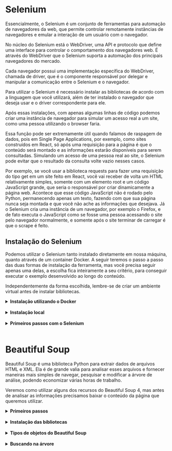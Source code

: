 # Selenium

Essencialmente, o Selenium é um conjunto de ferramentas para automação de navegadores da web, que permite controlar remotamente instâncias de navegadores e emular a interação de um usuário com o navegador.

No núcleo do Selenium está o WebDriver, uma API e protocolo que define uma interface para controlar o comportamento dos navegadores web. É através do WebDriver que o Selenium suporta a automação dos principais navegadores do mercado.

Cada navegador possui uma implementação específica do WebDriver, chamada de driver, que é o componente responsável por delegar e manipular a comunicação entre o Selenium e o navegador.

Para utilizar o Selenium é necessário instalar as bibliotecas de acordo com a linguagem que você utilizará, além de ter instalado o navegador que deseja usar e o driver correspondente para ele.

Após essas instalações, com apenas algumas linhas de código podemos criar uma instância de navegador para simular um acesso real a um site, como uma pessoa utilizando o browser faria.

Essa função pode ser extremamente útil quando falamos de raspagem de dados, pois em Single Page Applications, por exemplo, como sites construídos em React, só após uma requisição para a página é que o conteúdo será montado e as informações estarão disponíveis para serem consultadas. Simulando um acesso de uma pessoa real ao site, o Selenium pode evitar que o resultado da consulta volte vazio nesses casos.

Por exemplo, se você usar a biblioteca requests para fazer uma requisição do tipo get em um site feito em React, você vai receber de volta um HTML relativamente simples, somente com um elemento root e um código JavaScript grande, que seria o responsável por criar dinamicamente a página web. Acontece que esse código JavaScript não é rodado pelo Python, permanecendo apenas um texto, fazendo com que sua página nunca seja montada e que você não ache as informações que desejava. Já o Selenium cria uma instância de um navegador, por exemplo o Firefox, e de fato executa o JavaScript como se fosse uma pessoa acessando o site pelo navegador normalmente, e somente após o site terminar de carregar é que o scrape é feito.

## Instalação do Selenium

Podemos utilizar o Selenium tanto instalado diretamente em nossa máquina, quanto através de um container Docker. A seguir teremos o passo a passo das duas formas de instalação da ferramenta, mas você precisa seguir apenas uma delas, a escolha fica inteiramente a seu critério, para conseguir executar o exemplo desenvolvido ao longo do conteúdo.

Independentemente da forma escolhida, lembre-se de criar um ambiente virtual antes de instalar bibliotecas.

<details>
<summary><strong> Instalação utilizando o Docker </strong></summary>

Ao optar por essa instalação, é essencial ter o Docker instalado em seu computador. Para consultar como fazer a instalação você pode acessar este conteúdo.

A imagem que utilizaremos do Selenium é a selenium/standalone-firefox:

```bash
docker pull selenium/standalone-firefox:106.0
```

### Em computadores MacOS com o chip M1

A imagem Docker recomendada há pouco pode não funcionar corretamente em computadores MacOS com o chip M1. Se este for o caso da sua máquina, você pode utilizar a imagem seleniarm/standalone-firefox:

```bash
docker pull seleniarm/standalone-firefox:105.0
```

### Iniciando a imagem Docker

Para efetivamente começar a utilizar o Selenium, precisaremos inicializar a imagem Docker que baixamos anteriormente. Na documentação da imagem recomendada anteriormente às pessoas que utilizam Linux ou MacOS sem o novo processador M1, especificamente na seção Using your browser (no VNC client is needed), que permite a inspeção visual da atividade do container através do navegador, encontramos os comandos que utilizaremos a seguir.

Faremos uma única adaptação, que é acrescentar a flag --name para nomear o container e facilitar sua manipulação.

```bash
docker run -d -p 4444:4444 -p 7900:7900 --shm-size 2g --name firefox selenium/standalone-firefox:106.0
```

As flags utilizadas acima têm as seguintes finalidades:

* -d serve para rodar o container em segundo plano
* -p vincula uma porta do SO a outra porta dentro do container
* --shm-size aumenta o limite de quantidade de memória compartilhada com o container
* --name define qual vai ser o nome do container
* --platform (somente se utilizado) diz ao docker qual a plataforma deve ser usada

Pessoas que utilizam MacOS com o chip M1, podem consultar a documentação da imagem recomendada aqui. Neste caso, o comando a ser utilizado será levemente diferente do apresentado há pouco:

```bash
docker run -d --name firefox -p 4444:4444 -p 7900:7900 --shm-size 2g seleniarm/standalone-firefox:105.0
```

Acessando o navegador Firefox na porta 7900, poderemos conferir se o container está rodando corretamente. Conforme a documentação, será necessário apenas utilizar a senha secret para ter acesso ao container.

⚠️ Atenção: Caso aconteça de o container travar, basta que você o reinicie, com o comando:

```bash
docker restart firefox
```

</details>
</br>

<details>
<summary><strong> Instalação local </strong></summary>

Para fazer a instalação do Selenium diretamente em sua máquina, basta executar o comando a seguir em seu terminal:

```bash
pip3 install selenium
```

Neste exemplo, vamos utilizar a versão 4.6.0, que pode ser instalada com o seguinte comando:

```bash
pip3 install selenium==4.6.0
```

Como dito anteriormente, para utilizar a ferramenta é necessário também instalar o driver do browser que utilizaremos. Nesta parte da documentação (https://www.selenium.dev/documentation/webdriver/troubleshooting/errors/driver_location/) você encontra os links para os drivers dos principais browsers. Para este exemplo utilizaremos o Mozilla Firefox (especificamente na versão 106.0), que já vem instalado na maioria das distribuições Linux, mas a utilização de outros navegadores, como o Chrome, é bem similar.

Após escolher o browser que será utilizado, clique em Downloads, e depois do redirecionamento para a página do github com as opções do geckodriver, clique na versão compatível com o sistema operacional instalado em seu computador.

⚠️ Caso vá utilizar o Chrome, o link de Download redirecionará para uma página com diversas versões do driver. Neste caso, clique na opção compatível com a versão do navegador que você tem instalada e em seguida escolha a versão compatível com seu sistema operacional. Para consultar a versão do Chrome, basta ir em seu navegador, nos três pontinhos na parte superior direita da barra de tarefas, clicar em ‘Ajuda’ (help) e em seguida em ‘Sobre o Google Chrome’ (About Google Chrome).

⚠️ Caso esteja fazendo o download via linha de comando, você pode utilizar o utilitário wget. Para baixar o geckodriver-v0.32.0 para o Firefox, o comando é wget https://github.com/mozilla/geckodriver/releases/download/v0.32.0/geckodriver-v0.32.0-linux64.tar.gz (observe que esta é a versão para Linux). Para extrair o driver você pode utilizar utilitário tar. Outras versões do geckodriver para outros sistemas operacionais podem ser encontradas aqui. ⚠️ Atenção: é essencial que tanto o driver quanto o navegador estejam no path.**

Nas distros Linux e no MacOS, o próximo passo é extrair o arquivo baixado e movê-lo para o diretório ‘/usr/bin’. Para isso, abra no terminal o diretório onde está o arquivo recém baixado e utilize o comando:

```bash
sudo mv geckodriver /usr/bin
```

Caso você esteja em um ambiente virtual, o diretório bin do ambiente é adicionado ao path automaticamente, então você pode mover o binário para lá:

```bash
mv geckodriver .venv/bin/
```

Além disso, você pode simplesmente copiar e colar ou até mesmo arrastar e soltar o arquivo geckodriver dentro do diretório /bin em seu ambiente virtual.
</details>
</br>

<details>
<summary><strong> Primeiros passos com o Selenium </strong></summary>

Vamos criar um arquivo para fazer nossos primeiros experimentos com o Selenium! 🚀

👀 De olho na dica: é importante evitar utilizar os nomes das bibliotecas e ferramentas para nomear os arquivos.

⚠️ Para que o código do exemplo funcione, lembre-se que é necessário ter o Firefox instalado no seu computador.

Agora vamos colocar a mão na massa! Crie o seguinte arquivo:

selenium_example.py

```bash
# importação do webdriver, que é o que possibilita a implementação para todos
# os principais navegadores da web
from selenium import webdriver

# criação de uma instância de navegador utilizando o Firefox
firefox = webdriver.Firefox()

# requisições para essa instância criada utilizando o método `get`
response = firefox.get("https://www.python.org/")
```

Caso você esteja utilizando o Selenium com Docker, seu código inicial será um pouco diferente, pois precisamos passar algumas opções e utilizar o método remote para vincular nosso arquivo de código ao container rodando na porta 7700. Portanto, seu código inicial ficará assim:

selenium_example.py

```bash
# importação do webdriver, que é o que possibilita a implementação para todos
# os principais navegadores da web
from time import sleep
from selenium import webdriver

# Para usar o chrome ao invés do firefox trocamos FirefoxOptions por ChromeOptions
# Todavia, caso esteja utilizando o docker, atente-se ao container sendo utilizado.
options = webdriver.FirefoxOptions()
options.add_argument('--ignore-certificate-errors')
options.add_argument('--ignore-ssl-errors=yes')
options.add_argument('--start-maximized')

firefox = webdriver.Remote(command_executor="http://localhost:4444/wd/hub", options=options)

# requisições para essa instância criada utilizando o método `get`
response = firefox.get("https://www.python.org/")

# espera 10 segundos
sleep(10)

# encerra o navegador, importante quando usamos containers
firefox.quit()
```

Daqui para frente, utilizaremos como base o código em que a instalação foi feita diretamente na máquina, por isso tenha atenção nas linhas que trazem as options e a que faz a definição de firefox, pois elas não poderão ser removidas no caso de você estar utilizando Docker. O restante do código pode seguir as instruções dos próximos passos normalmente.

Executando o código acima, você verá que uma janela do navegador abrirá automagicamente no site solicitado. Se você reparar, um ícone aparece na barra de endereço do navegador e se você passar o mouse por cima verá a mensagem “Browser is under remote control (reason: Marionette)”.

Caso você esteja utilizando o Selenium com Docker, todas as ações executadas serão vistas na janela do Firefox no endereço http://localhost:7900.

⚠️ A partir deste momento, o ideal é que é você abra os endpoints dos exemplos e inspecione as páginas para entender como a página está estruturada e compreender melhor porque estamos pegando cada informação daquela maneira. Além de ajudar no aprendizado, isso é importante porque estamos utilizando páginas reais da web, que estão recebendo manutenção e atualizações constantes. Isso significa que um campo utilizado no exemplo e que existe na página hoje, pode não existir mais no site daqui a um mês. Trabalhando com web scraping, essa atenção é essencial! 😉

Você pode instruir o navegador a realizar diversas operações através do código. Para dar um exemplo e evidenciar o potencial do Selenium, com apenas três linhas conseguimos fazer com que logo após abrir o navegador, algo seja digitado no campo de pesquisa e o selenium pressione enter para efetivar a busca:

```bash
# from selenium import webdriver
from selenium.webdriver.common.keys import Keys # Importa teclas comuns

# firefox = webdriver.Firefox()

response = firefox.get("https://www.google.com.br/")

# pesquisa na instância aberta do navegador pela primeira ocorrência
# do nome 'q'
search_input = firefox.find_element("name", "q")

# escreve selenium dentro do campo de pesquisa
search_input.send_keys("selenium")

# pressiona enter para realizar a busca
search_input.send_keys(Keys.ENTER)
```

Partindo para a parte que nos interessa, a de web scraping, vamos juntar os conhecimentos da última aula ao que já vimos hoje e pegar algumas informações dos livros de uma página dedicada para treinar scraping.

O Selenium tem vários métodos públicos, como o find_element que usamos anteriormente e o find_elements (no plural), utilizados para localizar o primeiro elemento correspondente ao resultado do filtro ou todos os elementos que se encaixarem na busca, respectivamente.

Também podemos utilizar o By para especificar um elemento CSS ou XPATH que será buscado, para isso é necessário importá-lo via:

```bash
from selenium.webdriver.common.by import By
```

Nesse caso, devemos passar dois parâmetros: o primeiro parâmetro define o que você irá buscar e o segundo o filtro da nossa pesquisa. Abaixo temos duas opções no que diz respeito ao que estamos buscando, uma delas utilizando o By e a outra no formato previamente utilizado (quando buscamos pelo campo de nome q no exemplo acima).

```bash
Com o By	            Sem o By
By.ID	                “id”
By.NAME	                “name”
By.XPATH	            “xpath”
By.LINK_TEXT	        “link text”
By.PARTIAL_LINK_TEXT	“partial link text”
By.TAG_NAME         	“tag name”
By.CLASS_NAME	        “class name”
By.CSS_SELECTOR	        “css selector”
```

Assim como quando utilizamos a lib requests, inspecionar a página que queremos raspar é imprescindível para entendermos a estrutura de como a página foi montada e quais elementos devemos selecionar para buscar as informações que queremos.

scrape_selenium.py

```bash
from selenium import webdriver

# Importa o By
from selenium.webdriver.common.by import By

firefox = webdriver.Firefox()

firefox.get("https://books.toscrape.com/")


# Define a função que fará o scrape da URL recebida
def scrape(url):
    firefox.get(url)

    # Itera entre os elementos com essa classe
    for book in firefox.find_elements(By.CLASS_NAME, "product_pod"):
        # Cria dict vazio para guardar os elementos capturados
        new_item = {}

        # Cria uma chave 'title' no dict que vai receber o resultado da busca
        # O título está em uma tag anchor que está dentro de uma tag 'H3'
        new_item["title"] = (
            book.find_element(By.TAG_NAME, "h3")
            .find_element(By.TAG_NAME, "a")
            .get_attribute("innerHTML")
        )

        # O preço do book está em um elemento da classe 'price_color'
        new_item["price"] = book.find_element(
            By.CLASS_NAME, "price_color"
        ).get_attribute("innerHTML")

        # O link está dentro de um atributo 'href'
        new_item["link"] = (
            book.find_element(By.CLASS_NAME, "image_container")
            .find_element(By.TAG_NAME, "a")
            .get_attribute("href")
        )

        print(new_item)


scrape("https://books.toscrape.com/")
```

Utilizamos bastante no código acima o método get_attribute. A razão disso é que com o Selenium, o elemento retornado depois da busca pelo atributo CSS será do tipo webdriver e não texto. É justamente para fazer essa conversão que utilizamos esse método especificando o atributo ‘innerHTML’ ou ‘href’, por exemplo.

Também utilizamos o método find_element encadeado para procurar um elemento dentro de outro elemento, como fizemos para pegar o link, por exemplo, que era um elemento âncora dentro de uma div.

Certo, mas até agora só pegamos informações dos livros da primeira página do site, como fazemos para pegar todos os livros, até a última página? 🤔

1. Primeiro precisamos organizar nosso código e determinar que o retorno da função scrape salve o resultado da raspagem em uma lista.
2. Em seguida, temos que criar uma nova lista para abrigar os dados de uma página;
3. Depois devemos acessar o botão para ir para a próxima página e lá refazer o processo de salvar todas as informações solicitadas, repetindo esse mecanismo até todas as páginas serem percorridas.

Vamos ver como fazer isso com Selenium?

```bash
# from selenium import webdriver

# from selenium.webdriver.common.by import By


# firefox = webdriver.Firefox()


# def scrape(url):
#     firefox.get(url)

    books = []

#     for book in firefox.find_elements(By.CLASS_NAME, "product_pod"):
#         new_item = {}

#         new_item["title"] = (
#             book.find_element(By.TAG_NAME, "h3")
#             .find_element(By.TAG_NAME, "a")
#             .get_attribute("innerHTML")
#         )

#         new_item["price"] = book.find_element(
#             By.CLASS_NAME, "price_color"
#         ).get_attribute("innerHTML")

#         new_item["link"] = (
#             book.find_element(By.CLASS_NAME, "image_container")
#             .find_element(By.TAG_NAME, "a")
#             .get_attribute("href")
#         )

        books.append(new_item)
    return books

firefox.get("https://books.toscrape.com/")

all_books = []
url2request = "https://books.toscrape.com/"

# Cria uma variável com o seletor que captura o link do botão de passar para
# a próxima página
next_page_link = (
    firefox.find_element(By.CLASS_NAME, "next")
    .get_attribute("innerHTML")
)

# Enquanto este botão de 'next' existir na página ele irá iterar
while next_page_link:

    # Usa o método extend para colocar todos os elementos de uma lista dentro
    # de outra
    all_books.extend(scrape(url2request))
    url2request = (
        firefox.find_element(By.CLASS_NAME, "next")
        .find_element(By.TAG_NAME, "a")
        .get_attribute("href")
    )

print(all_books)
```

Como há muitas páginas a serem percorridas, é normal que a execução deste código leve alguns minutos. 😉

Observando o navegador aberto com a execução do código, você verá que ele abriu na página solicitada e em seguida começou a percorrer as páginas do site, o que indica que tudo está correndo bem. Contudo, pouco antes de finalizar, já na última página, no terminal aparece uma exceção do Selenium chamada ‘NoSuchElementException’.

Pela mensagem fica mais fácil de entender o que deu errado. Ao entrar na última página, ele fez a raspagem de todas as informações pedidas, porém o passo seguinte foi impossível de executar já que precisava achar o botão ‘next’ para alterar o link na variável url2request. A forma mais simples de resolver este erro é importar a exceção do Selenium e tratá-la com um try, de forma que ao ocorrer esta situação o loop seja quebrado.

```bash
# from selenium import webdriver

# from selenium.webdriver.common.by import By

# from selenium.common.exceptions import NoSuchElementException

# firefox = webdriver.Firefox()


# def scrape(url):
#     firefox.get(url)

#     books = []

#     for book in firefox.find_elements(By.CLASS_NAME, "product_pod"):
#         new_item = {}

#         new_item["title"] = (
#             book.find_element(By.TAG_NAME, "h3")
#             .find_element(By.TAG_NAME, "a")
#             .get_attribute("innerHTML")
#         )

#         new_item["price"] = book.find_element(
#             By.CLASS_NAME, "price_color"
#         ).get_attribute("innerHTML")

#         new_item["link"] = (
#             book.find_element(By.CLASS_NAME, "image_container")
#             .find_element(By.TAG_NAME, "a")
#             .get_attribute("href")
#         )

#         books.append(new_item)
#     return books


# firefox.get("https://books.toscrape.com/")

# all_books = []
# url2request = "https://books.toscrape.com/"

# next_page_link = (
#     firefox.find_element(By.CLASS_NAME, "next")
#     .get_attribute("innerHTML")
# )

# while next_page_link:

#     all_books.extend(scrape(url2request))
    try:
        url2request = (
            firefox.find_element(By.CLASS_NAME, 'next')
            .find_element(By.TAG_NAME, 'a').get_attribute('href')
        )
    except NoSuchElementException:
        print("exception handled")
        break

# print(all_books)
```

Agora sim, após uma eternidade percorrer todas as páginas do site temos as informações que queremos de todos os 1000 livros lá existentes! 🥳

Antes de partirmos para a próxima ferramenta que veremos hoje, aqui vai uma última dica: é muito legal ver o navegador abrir e executar os comandos que definimos, porém quando não precisamos ou não queremos ver essa execução, podemos evitá-la utilizando as options. Basta importá-las do webdriver, adicionar um novo argumento com a opção que deseja e depois passá-la como parâmetro para a instância de navegador criada.

```bash
from selenium import webdriver
# Importa a classe 'Options' do browser
from selenium.webdriver.firefox.options import Options


firefox = webdriver.Firefox()

# Instancia um objeto da classe 'Options'
options = Options()
# Adiciona um argumento passando o parâmetro '--headless'
options.add_argument('--headless')

# Define que a instância do navegador deve usar as options definidas
firefox = webdriver.Firefox(options=options)

# firefox.get('https://books.toscrape.com/')

# ...
```

💡 Caso queira explorar outras possibilidades oferecidas pelas options, você pode consultar este link da documentação. Ele redireciona para as opções disponíveis para o Firefox, mas na mesma página você encontra menus para consultar sobre outros navegadores.
</details>
</br>

# Beautiful Soup

Beautiful Soup é uma biblioteca Python para extrair dados de arquivos HTML e XML. Ela é de grande valia para analisar esses arquivos e fornecer maneiras mais simples de navegar, pesquisar e modificar a árvore de análise, podendo economizar várias horas de trabalho.

Veremos como utilizar alguns dos recursos do Beautiful Soup 4, mas antes de analisar as informações precisamos baixar o conteúdo da página que queremos utilizar.

<details>
<summary><strong> Primeiros passos </strong></summary>

Com base no que você já sabe sobre web scraping, já pode ter uma ideia de ferramentas que podemos usar para fazer a requisição para a página e baixar seu conteúdo HTML.

Para nosso exemplo, usaremos a biblioteca requests(especificamente na versão 2.27.1) e faremos uma requisição do tipo get para uma página de frases.

bsoup_example.py

```bash
import requests

url = "https://quotes.toscrape.com"
page = requests.get(url)
print(page.content)
```

Com o conteúdo da página baixado, vamos ao que interessa, ver como utilizar o Beautiful Soup para fazer sua análise!
</details>
</br>

<details>
<summary><strong> Instalação das bibliotecas </strong></summary>

⚠️ Lembre-se de estar em um ambiente virtual antes de fazer as instalações de bibliotecas.

Para instalar as bibliotecas Beautiful Soup e requests basta digitar em seu terminal:

```bash
pip3 install beautifulsoup4==4.11.1 requests==2.27.1
```

Agora podemos importar a lib em nosso arquivo e começar a explorar as funcionalidades e facilidades que a ferramenta oferece.

```bash
# import requests
from bs4 import BeautifulSoup

# url = "https://quotes.toscrape.com"
# page = requests.get(url)
html_content = page.text

# Cria uma instância do objeto Beautiful Soup e usa o parser de HTML nativo
# do Python
soup = BeautifulSoup(html_content, "html.parser")

# Utiliza o método prettify para melhorar a visualização do conteúdo
print(soup.prettify())
```

O retorno desse código é o HTML da página, já formatado de uma forma muito amigável para a leitura, não concorda?
</details>
</br>

<details>
<summary><strong> Tipos de objetos do Beautiful Soup </strong></summary>

O Beautiful Soup transforma um documento HTML complexo em uma árvore de objetos Python. Os quatro tipos de objetos que podemos lidar são Tag, NavigableString, BeautifulSoup e Comment. Na documentação, que está disponível inclusive em português, existe uma seção inteira dedicada aos tipos de objetos, mas destacaremos aqui apenas os dois primeiros.

### Tag
Em suma, um objeto do tipo Tag corresponde a uma tag XML ou HTML do documento original. Toda tag possui um nome acessível através de .name. Por exemplo, quando vemos <header>, ele é um elemento do tipo tag e o nome dessa tag é header.

As tags também podem ter atributos, como classes, ids e etc. Esses atributos são acessíveis considerando tag como um dicionário e como podem receber múltiplos valores, são apresentados em forma de lista.

```bash
# import requests
# from bs4 import BeautifulSoup

# url = "https://quotes.toscrape.com"
# page = requests.get(url)
# html_content = page.text

# soup = BeautifulSoup(html_content, "html.parser")


# acessando a tag 'title'
title = soup.title

# retorna o elemento HTML da tag
print(title)

# o tipo de 'title' é tag
print(type(title))

# o nome de 'title' é title
print(title.name)

# acessando a tag 'footer'
footer = soup.footer

# acessando o atributo classe da tag footer
print(footer['class'])
```

### NavigableString

Uma string corresponde a um texto dentro de uma tag e esse texto fica armazenado na classe NavigableString.

```bash
# import requests
# from bs4 import BeautifulSoup

# url = "https://quotes.toscrape.com"
# page = requests.get(url)
# html_content = page.text

# soup = BeautifulSoup(html_content, "html.parser")

# title = soup.title
# footer = soup.footer

# retorna o elemento HTML da tag
print(title)

# Acessando a string de uma tag
print(title.string)

# Verificando o tipo dessa string
print(type(title.string))
```

</details>
</br>

<details>
<summary><strong> Buscando na árvore </strong></summary>

Assim como nas outras ferramentas apresentadas até aqui, o Beautiful Soup também possui dois métodos principais para encontrar elementos. Eles são o find() e find_all() e a essa altura você já deve ter presumido que a diferença básica entre eles é que o primeiro retorna apenas o primeiro elemento que corresponder ao filtro, enquanto o segundo retorna a lista de todos os elementos que baterem com o filtro.

Há várias possibilidades de filtros a serem utilizados dentro dos métodos descritos acima, de strings e regex, até funções, e ler a documentação é essencial para garantir que você está utilizando o método mais adequado para buscar os dados que deseja.

Existem algumas informações que são bem comuns de querermos extrair, como os valores das ocorrências de determinada tag, de um atributo ou mesmo todo o texto da página.

👀 De olho na dica: Ao executar o código abaixo, tente executar uma impressão por vez, deixando os demais prints comentados enquanto isso, para ter uma melhor visualização dos retornos. 😉

```bash
# import requests
# from bs4 import BeautifulSoup

# url = "https://quotes.toscrape.com"
# page = requests.get(url)
# html_content = page.text

# soup = BeautifulSoup(html_content, "html.parser")

# Imprime todas as ocorrências da tag "p" da página ou uma lista vazia,
# caso nenhum elemento corresponda a pesquisa
print(soup.find_all("p"))

# Imprime o elemento com o id especificado ou "None",
# caso nenhum elemento corresponda a pesquisa
print(soup.find(id="quote"))

# Imprime todo o texto da página
print(soup.get_text())

# Imprime todas as "divs" que possuam a classe "quote" ou uma lista vazia,
# caso nenhum elemento corresponda a pesquisa
print(soup.find_all("div", {"class": "quote"}))
```

Por debaixo dos panos, soup.find_all("p") e soup.find_all(name="p") são a mesma coisa, da mesma forma que soup.find(id="quote") é o mesmo que soup.find(attrs={"id": "quote"}). Isso se deve ao fato de argumentos nomeados diferentes de name, attrs, recursive, string e limit serem todos colocados no dicionário dentro do parâmetro attrs.

Para dar uma visão geral do que podemos utilizar e da simplicidade de fazer scraping com o Beautiful Soup, vamos fazer algo similar ao que fizemos no exemplo de Selenium e raspar as informações de uma página de notícias do site Tecmundo.

scrape_bsoup.py

```bash
import requests
from bs4 import BeautifulSoup


# Acessa uma URL e retorna um objeto do Beautiful Soup
def get_html_soup(url):
    page = requests.get(url)
    html_page = page.text

    soup = BeautifulSoup(html_page, "html.parser")
    soup.prettify()
    return soup


# Recebe um objeto soup e retorna informações das notícias de uma página
def get_page_news(soup):

    # Define uma lista vazia a ser populada com os dados do scraping
    news = []

    # Percorre todos os elementos da tag 'article' com a classe especificada
    for post in soup.find_all(
        "article", {"class": "tec--card tec--card--medium"}
    ):

        # Cria um dicionário para guardar os elementos a cada iteração
        item = {}

        # Cria um item chamado tag no dicionário para guardar a tag do post
        # Primeiro pesquisa pela div com a classe específica
        # Depois pela tag 'a' dentro dos resultados do primeiro filtro
        # Por fim, traz o resultado da string dentro da tag a
        item["tag"] = post.find("div", {"class": "tec--card__info"}).a.string

        # Mesma lógica da busca anterior
        item["title"] = post.find("h4", {"class": "tec--card__title"}).a.string

        # Parecido com o que foi feito anteriormente, mas dessa vez pega
        # o atributo 'href' dentro da tag 'a'
        item["link"] = post.find("h4", {"class": "tec--card__title"}).a["href"]

        # Mesma lógica da primeira busca, mas trazendo a string dentro da 'div'
        # direto
        item["date"] = post.find(
            "div", {"class": "tec--timestamp__item z--font-semibold"}
        ).string

        # Mesma lógica da busca anterior
        item["time"] = post.find(
            "div", {"class": "z--truncate z-flex-1"}
        ).string

        # Adiciona os itens criado no dicionário à lista 'news'
        news.append(item)

    return news


print(get_page_news(get_html_soup("https://www.tecmundo.com.br/novidades")))
```

Para fazer a paginação e extrair todas as notícias do site, a lógica é bem similar a utilizada com o Parsel e o Selenium.

```bash
# import requests
# from bs4 import BeautifulSoup


# # Acessa uma URL e retorna um objeto do Beautiful Soup
# def get_html_soup(url):
#     page = requests.get(url)
#     html_page = page.text

#     soup = BeautifulSoup(html_page, "html.parser")
#     soup.prettify()
#     return soup


# # Recebe um objeto soup e retorna informações das notícias de uma página
# def get_page_news(soup):

#     news = []

#     for post in soup.find_all(
#         "article", {"class": "tec--card tec--card--medium"}
#     ):

#         item = {}

#         item["tag"] = post.find("div", {"class": "tec--card__info"}).a.string

#         item["title"] = post.find("h4", {"class": "tec--card__title"}).a.string

#         item["link"] = post.find("h4", {"class": "tec--card__title"}).a["href"]

#         item["date"] = post.find(
#             "div", {"class": "tec--timestamp__item z--font-semibold"}
#         ).string

#         item["time"] = post.find(
#             "div", {"class": "z--truncate z-flex-1"}
#         ).string

#         news.append(item)

#     return news


# Recebe um objeto soup e retorna o link que redireciona
# para a página seguinte, caso ele exista
def get_next_page(soup_page):
    try:

        # Busca pela tag 'a' com as classes específicas do link desejado
        return soup_page.find(
            "a",
            {"class": "tec--btn"},
        )["href"]
    except TypeError:
        return None


# Recebe uma URL e retorna uma lista com todas as notícias do site
def scrape_all(url):
    all_news = []

    # Enquanto a pesquisa pelo link que vai para a página seguinte existir
    while get_next_page(get_html_soup(url)) is not None:

        # Imprime a URL da página seguinte
        print(get_next_page(get_html_soup(url)))

        # Adiciona os elementos da lista com as notícias de cada
        # página na lista 'all_news'
        all_news.extend(get_page_news(get_html_soup(url)))

        # define a página seguinte como URL para a próxima iteração
        url = get_next_page(get_html_soup(url))

    return all_news


# Vamos começar perto das últimas páginas pra não ter que fazer a requisição
# do site inteiro
print(scrape_all("https://www.tecmundo.com.br/novidades?page=11030"))
```

As duas ferramentas que você viu hoje te deram mais possibilidades de fazer raspagem de dados e podem ampliar seu ferramental para ir muito além na sua carreira, explorando outras funcionalidades delas, buscando como integrá-las ou até mesmo procurando outras ferramentas que tragam ainda mais simplicidade e praticidade ao que você precisa fazer.
</details>
</br>

